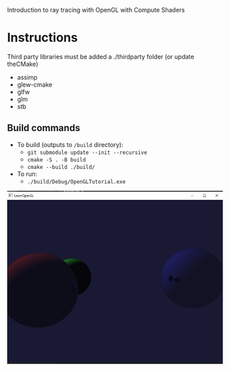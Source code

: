 Introduction to ray tracing with OpenGL with Compute Shaders

# Instructions

Third party libraries must be added a ./thirdparty folder (or update theCMake)
- assimp
- glew-cmake
- glfw
- glm
- stb

## Build commands

- To build (outputs to `/build` directory):
    - `git submodule update --init --recursive`
    - `cmake -S . -B build`
    - `cmake --build ./build/`
- To run:
    - `./build/Debug/OpenGLTutorial.exe`


![alt text](./screenshots/RayTrace1.png)

